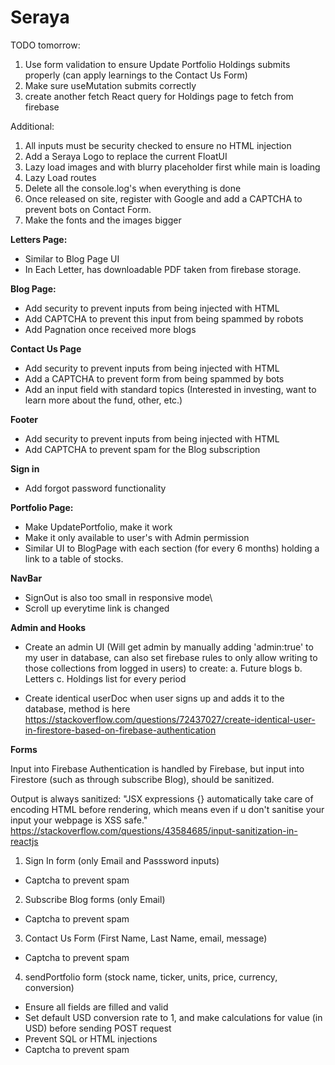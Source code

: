 # Seraya

TODO tomorrow:

1. Use form validation to ensure Update Portfolio Holdings submits properly (can apply learnings to the Contact Us Form)
2. Make sure useMutation submits correctly
3. create another fetch React query for Holdings page to fetch from firebase

Additional:

1. All inputs must be security checked to ensure no HTML injection
2. Add a Seraya Logo to replace the current FloatUI
3. Lazy load images and with blurry placeholder first while main is loading
4. Lazy Load routes
5. Delete all the console.log's when everything is done
6. Once released on site, register with Google and add a CAPTCHA to prevent bots on Contact Form.
7. Make the fonts and the images bigger

<b>Letters Page:</b>

- Similar to Blog Page UI
- In Each Letter, has downloadable PDF taken from firebase storage.

<b>Blog Page:</b>

- Add security to prevent inputs from being injected with HTML
- Add CAPTCHA to prevent this input from being spammed by robots
- Add Pagnation once received more blogs

<b>Contact Us Page</b>

- Add security to prevent inputs from being injected with HTML
- Add a CAPTCHA to prevent form from being spammed by bots
- Add an input field with standard topics (Interested in investing, want to learn more about the fund, other, etc.)

<b>Footer</b>

- Add security to prevent inputs from being injected with HTML
- Add CAPTCHA to prevent spam for the Blog subscription

<b>Sign in</b>

- Add forgot password functionality

<b>Portfolio Page:</b>

- Make UpdatePortfolio, make it work
- Make it only available to user's with Admin permission
- Similar UI to BlogPage with each section (for every 6 months) holding a link to a table of stocks.

<b>NavBar</b>

- SignOut is also too small in responsive mode\
- Scroll up everytime link is changed

<b>Admin and Hooks</b>

- Create an admin UI (Will get admin by manually adding 'admin:true' to my user in database, can also set firebase rules to only allow writing to those collections from logged in users) to create:
  a. Future blogs
  b. Letters
  c. Holdings list for every period

- Create identical userDoc when user signs up and adds it to the database, method is here
  https://stackoverflow.com/questions/72437027/create-identical-user-in-firestore-based-on-firebase-authentication

<b>Forms</b>

Input into Firebase Authentication is handled by Firebase,
but input into Firestore (such as through subscribe Blog), should be sanitized.

Output is always sanitized:
"JSX expressions {} automatically take care of encoding HTML before rendering, which means even if u don't sanitise your input your webpage is XSS safe."
https://stackoverflow.com/questions/43584685/input-sanitization-in-reactjs

1. Sign In form (only Email and Passsword inputs)

- Captcha to prevent spam

2. Subscribe Blog forms (only Email)

- Captcha to prevent spam

3. Contact Us Form (First Name, Last Name, email, message)

- Captcha to prevent spam

4. sendPortfolio form (stock name, ticker, units, price, currency, conversion)

- Ensure all fields are filled and valid
- Set default USD conversion rate to 1, and make calculations for value (in USD) before sending POST request
- Prevent SQL or HTML injections
- Captcha to prevent spam
